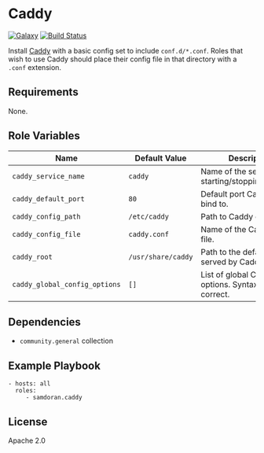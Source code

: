 Caddy
=========
[![Galaxy](https://img.shields.io/badge/galaxy-samdoran.caddy-blue.svg?style=flat)](https://galaxy.ansible.com/samdoran/caddy)
[![Build Status](https://travis-ci.com/samdoran/ansible-role-caddy.svg?branch=master)](https://travis-ci.com/samdoran/ansible-role-caddy)

Install [Caddy](https://caddyserver.com) with a basic config set to include `conf.d/*.conf`. Roles that wish to use Caddy should place their config file in that directory with a `.conf` extension.

Requirements
------------

None.

Role Variables
--------------

| Name              | Default Value       | Description          |
|-------------------|---------------------|----------------------|
| `caddy_service_name` | `caddy` | Name of the service for starting/stopping/enabling. |
| `caddy_default_port` | `80` | Default port Caddy will bind to. |
| `caddy_config_path` | `/etc/caddy` | Path to Caddy config. |
| `caddy_config_file` | `caddy.conf` | Name of the Caddy config file. |
| `caddy_root` | `/usr/share/caddy` | Path to the default root served by Caddy. |
| `caddy_global_config_options` | `[]` | List of global Caddy config options. Syntax must be correct. |


Dependencies
------------

- `community.general` collection

Example Playbook
----------------

    - hosts: all
      roles:
         - samdoran.caddy

License
-------

Apache 2.0
